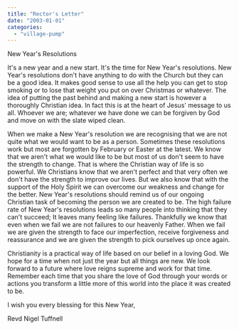 ```yaml
---
title: "Rector's Letter"
date: "2003-01-01"
categories: 
  - "village-pump"
---
```


New Year's Resolutions

It's a new year and a new start. It's the time for New Year's resolutions. New Year's resolutions don't have anything to do with the Church but they can be a good idea. It makes good sense to use all the help you can get to stop smoking or to lose that weight you put on over Christmas or whatever. The idea of putting the past behind and making a new start is however a thoroughly Christian idea. In fact this is at the heart of Jesus' message to us all. Whoever we are; whatever we have done we can be forgiven by God and move on with the slate wiped clean.

When we make a New Year's resolution we are recognising that we are not quite what we would want to be as a person. Sometimes these resolutions work but most are forgotten by February or Easter at the latest. We know that we aren't what we would like to be but most of us don't seem to have the strength to change. That is where the Christian way of life is so powerful. We Christians know that we aren't perfect and that very often we don't have the strength to improve our lives. But we also know that with the support of the Holy Spirit we can overcome our weakness and change for the better. New Year's resolutions should remind us of our ongoing Christian task of becoming the person we are created to be. The high failure rate of New Year's resolutions leads so many people into thinking that they can't succeed; It leaves many feeling like failures. Thankfully we know that even when we fail we are not failures to our heavenly Father. When we fail we are given the strength to face our imperfection, receive forgiveness and reassurance and we are given the strength to pick ourselves up once again.

Christianity is a practical way of life based on our belief in a loving God. We hope for a time when not just the year but all things are new. We look forward to a future where love reigns supreme and work for that time. Remember each time that you share the love of God through your words or actions you transform a little more of this world into the place it was created to be.

I wish you every blessing for this New Year,

Revd Nigel Tuffnell
